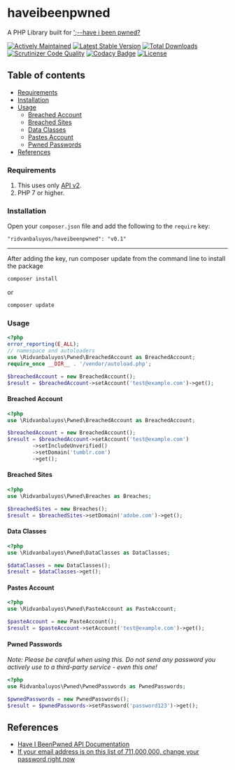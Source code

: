 # haveibeenpwned
A PHP Library built for [';--have i been pwned?](https://haveibeenpwned.com) 

[![Actively Maintained](https://maintained.tech/badge.svg)](https://maintained.tech/)
[![Latest Stable Version](https://poser.pugx.org/ridvanbaluyos/haveibeenpwned/v/stable)](https://packagist.org/packages/ridvanbaluyos/haveibeenpwned) [![Total Downloads](https://poser.pugx.org/ridvanbaluyos/haveibeenpwned/downloads)](https://packagist.org/packages/ridvanbaluyos/haveibeenpwned) [![Scrutinizer Code Quality](https://scrutinizer-ci.com/g/ridvanbaluyos/haveibeenpwned/badges/quality-score.png?b=master)](https://scrutinizer-ci.com/g/ridvanbaluyos/haveibeenpwned/?branch=master) [![Codacy Badge](https://api.codacy.com/project/badge/Grade/4fe970650caa4e0fad6ef651ff289a55)](https://www.codacy.com/app/ridvanbaluyos/haveibeenpwned?utm_source=github.com&amp;utm_medium=referral&amp;utm_content=ridvanbaluyos/haveibeenpwned&amp;utm_campaign=Badge_Grade) [![License](https://poser.pugx.org/ridvanbaluyos/haveibeenpwned/license)](https://packagist.org/packages/ridvanbaluyos/haveibeenpwned)

## Table of contents ##
- [Requirements](#requirements)
- [Installation](#installation)
- [Usage](#usage)
    - [Breached Account](#breached-account)
    - [Breached Sites](#breached-sites)
    - [Data Classes](#data-classes)
    - [Pastes Account](#pastes-account)
    - [Pwned Passwords](#chaining-options)
- [References](#references)

### Requirements ###
1. This uses only [API v2](https://haveibeenpwned.com/API/v2).
2. PHP 7 or higher.

### Installation ###
Open your `composer.json` file and add the following to the `require` key:

    "ridvanbaluyos/haveibeenpwned": "v0.1"

---

After adding the key, run composer update from the command line to install the package

```bash
composer install
```

or

```bash
composer update
```

### Usage ##
```php
<?php
error_reporting(E_ALL);
// namespace and autoloaders
use \Ridvanbaluyos\Pwned\BreachedAccount as BreachedAccount;
require_once __DIR__ . '/vendor/autoload.php';

$breachedAccount = new BreachedAccount();
$result = $breachedAccount->setAccount('test@example.com')->get();
```

#### Breached Account
```php
<?php
use \Ridvanbaluyos\Pwned\BreachedAccount as BreachedAccount;

$breachedAccount = new BreachedAccount();
$result = $breachedAccount->setAccount('test@example.com')
        ->setIncludeUnverified()
        ->setDomain('tumblr.com')
        ->get();
```

#### Breached Sites
```php
<?php
use \Ridvanbaluyos\Pwned\Breaches as Breaches;

$breachedSites = new Breaches();
$result = $breachedSites->setDomain('adobe.com')->get();
```

#### Data Classes
```php
<?php
use \Ridvanbaluyos\Pwned\DataClasses as DataClasses;

$dataClasses = new DataClasses();
$result = $dataClasses->get();
````

#### Pastes Account
```php
<?php
use \Ridvanbaluyos\Pwned\PasteAccount as PasteAccount;

$pasteAccount = new PasteAccount();
$result = $pasteAccount->setAccount('test@example.com')->get();
```

#### Pwned Passwords
*Note: Please be careful when using this. Do not send any password you actively use to a third-party service - even this one!*
```php
<?php
use Ridvanbaluyos\Pwned\PwnedPasswords as PwnedPasswords;

$pwnedPasswords = new PwnedPasswords();
$result = $pwnedPasswords->setPassword('password123')->get();
```

## References
* [Have I BeenPwned API Documentation](https://haveibeenpwned.com/API/v2)
* [If your email address is on this list of 711,000,000, change your password right now](http://metro.co.uk/2017/08/30/is-your-email-address-one-of-711000000-found-on-a-spambot-server-6888834/)
